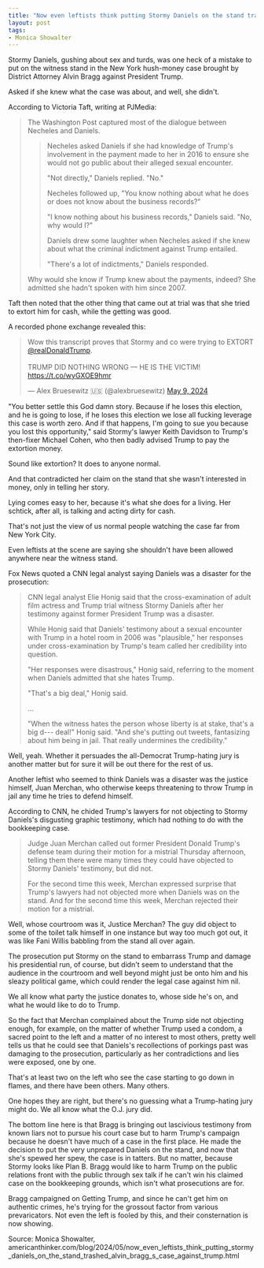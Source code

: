 ```yaml
---
title: "Now even leftists think putting Stormy Daniels on the stand trashed Alvin Bragg's case against Trump"
layout: post
tags:
- Monica Showalter
---
```


Stormy Daniels, gushing about sex and turds, was one heck of a mistake to put on the witness stand in the New York hush-money case brought by District Attorney Alvin Bragg against President Trump.

Asked if she knew what the case was about, and well, she didn't.

According to Victoria Taft, writing at PJMedia:

> The Washington Post captured most of the dialogue between Necheles and Daniels.
>
> > Necheles asked Daniels if she had knowledge of Trump's involvement in the payment made to her in 2016 to ensure she would not go public about their alleged sexual encounter.
> >
> > "Not directly," Daniels replied. "No."
> >
> > Necheles followed up, "You know nothing about what he does or does not know about the business records?"
> >
> > "I know nothing about his business records," Daniels said. "No, why would I?"
> >
> > Daniels drew some laughter when Necheles asked if she knew about what the criminal indictment against Trump entailed.
> >
> > "There's a lot of indictments," Daniels responded.
>
> Why would she know if Trump knew about the payments, indeed? She admitted she hadn't spoken with him since 2007.

Taft then noted that the other thing that came out at trial was that she tried to extort him for cash, while the getting was good.

A recorded phone exchange revealed this:

<blockquote class="twitter-tweet"><p lang="en" dir="ltr">Wow this transcript proves that Stormy and co were trying to EXTORT <a href="https://twitter.com/realDonaldTrump?ref_src=twsrc%5Etfw">@realDonaldTrump</a>.<br><br>TRUMP DID NOTHING WRONG — HE IS THE VICTIM! <a href="https://t.co/wyGXOE9hmr">https://t.co/wyGXOE9hmr</a></p>&mdash; Alex Bruesewitz 🇺🇸 (@alexbruesewitz) <a href="https://twitter.com/alexbruesewitz/status/1788586285579264465?ref_src=twsrc%5Etfw">May 9, 2024</a></blockquote> <script async src="https://platform.twitter.com/widgets.js" charset="utf-8"></script>

"You better settle this God damn story. Because if he loses this election, and he is going to lose, if he loses this election we lose all fucking leverage this case is worth zero. And if that happens, I'm going to sue you because you lost this opportunity," said Stormy's lawyer Keith Davidson to Trump's then-fixer Michael Cohen, who then badly advised Trump to pay the extortion money.

Sound like extortion? It does to anyone normal.

And that contradicted her claim on the stand that she wasn't interested in money, only in telling her story.

Lying comes easy to her, because it's what she does for a living. Her schtick, after all, is talking and acting dirty for cash.

That's not just the view of us normal people watching the case far from New York City.

Even leftists at the scene are saying she shouldn't have been allowed anywhere near the witness stand.

Fox News quoted a CNN legal analyst saying Daniels was a disaster for the prosecution:

> CNN legal analyst Elie Honig said that the cross-examination of adult film actress and Trump trial witness Stormy Daniels after her testimony against former President Trump was a disaster.
>
> While Honig said that Daniels' testimony about a sexual encounter with Trump in a hotel room in 2006 was "plausible," her responses under cross-examination by Trump's team called her credibility into question.
>
> "Her responses were disastrous," Honig said, referring to the moment when Daniels admitted that she hates Trump.
>
> "That's a big deal," Honig said.
>
> ...
>
> "When the witness hates the person whose liberty is at stake, that's a big d--- deal!" Honig said. "And she's putting out tweets, fantasizing about him being in jail. That really undermines the credibility."

Well, yeah. Whether it persuades the all-Democrat Trump-hating jury is another matter but for sure it will be out there for the rest of us.

Another leftist who seemed to think Daniels was a disaster was the justice himself, Juan Merchan, who otherwise keeps threatening to throw Trump in jail any time he tries to defend himself.

According to CNN, he chided Trump's lawyers for not objecting to Stormy Daniels's disgusting graphic testimony, which had nothing to do with the bookkeeping case.

> Judge Juan Merchan called out former President Donald Trump's defense team during their motion for a mistrial Thursday afternoon, telling them there were many times they could have objected to Stormy Daniels' testimony, but did not.
>
> For the second time this week, Merchan expressed surprise that Trump's lawyers had not objected more when Daniels was on the stand. And for the second time this week, Merchan rejected their motion for a mistrial.

Well, whose courtroom was it, Justice Merchan? The guy did object to some of the toilet talk himself in one instance but way too much got out, it was like Fani Willis babbling from the stand all over again.

The prosecution put Stormy on the stand to embarrass Trump and damage his presidential run, of course, but didn't seem to understand that the audience in the courtroom and well beyond might just be onto him and his sleazy political game, which could render the legal case against him nil.

We all know what party the justice donates to, whose side he's on, and what he would like to do to Trump.

So the fact that Merchan complained about the Trump side not objecting enough, for example, on the matter of whether Trump used a condom, a sacred point to the left and a matter of no interest to most others, pretty well tells us that he could see that Daniels's recollections of porkings past was damaging to the prosecution, particularly as her contradictions and lies were exposed, one by one.

That's at least two on the left who see the case starting to go down in flames, and there have been others. Many others.

One hopes they are right, but there's no guessing what a Trump-hating jury might do. We all know what the O.J. jury did.

The bottom line here is that Bragg is bringing out lascivious testimony from known liars not to pursue his court case but to harm Trump's campaign because he doesn't have much of a case in the first place. He made the decision to put the very unprepared Daniels on the stand, and now that she's spewed her spew, the case is in tatters. But no matter, because Stormy looks like Plan B. Bragg would like to harm Trump on the public relations front with the public through sex talk if he can't win his claimed case on the bookkeeping grounds, which isn't what prosecutions are for.

Bragg campaigned on Getting Trump, and since he can't get him on authentic crimes, he's trying for the grossout factor from various prevaricators. Not even the left is fooled by this, and their consternation is now showing.

Source: Monica Showalter, americanthinker.com/blog/2024/05/now_even_leftists_think_putting_stormy_daniels_on_the_stand_trashed_alvin_bragg_s_case_against_trump.html
